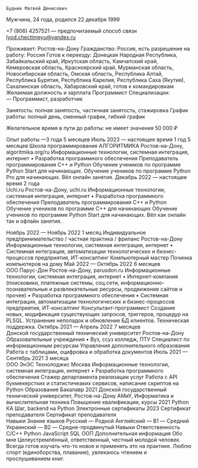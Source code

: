   	Будник Матвей Денисович
Мужчина, 24 года, родился 22 декабря 1999

+7 (906) 4257521 — предпочитаемый способ связи
lyod.chectimeyu@yandex.ru

Проживает: Ростов-на-Дону
Гражданство: Россия, есть разрешение на работу: Россия
Готов к переезду: Донецкая Народная Республика, Забайкальский край, Иркутская область, Камчатский край, Кемеровская область, Красноярский край, Мурманская область, Новосибирская область, Омская область, Республика Алтай, Республика Бурятия, Республика Карелия, Республика Саха (Якутия), Сахалинская область, Хабаровский край, готов к командировкам
Желаемая должность и зарплата
Программист
Специализации:  
—  Программист, разработчик

Занятость: полная занятость, частичная занятость, стажировка
График работы: полный день, сменный график, гибкий график

Желательное время в пути до работы: не имеет значения	50 000
₽

Опыт работы —3 года 5 месяцев
Июль 2023 — настоящее время
1 год 5 месяцев	
	Школа программирования АЛГОРИТМИКА
Ростов-на-Дону, algoritmika.org/ru
Информационные технологии, системная интеграция, интернет
• Разработка программного обеспечения
Преподаватель программирования С++ и Python
Обучение учеников по программе Python Start для начинающих.
Обучение учеников по программе Python Pro для начинающих.
Вёл онлайн занятия.
Декабрь 2022 — настоящее время
2 года	
	Uchi.ru
Ростов-на-Дону, uchi.ru
Информационные технологии, системная интеграция, интернет
• Разработка программного обеспечения
Преподаватель программирования С++ и Python
Обучение учеников по программе С++ для начинающих
Обучение учеников по программе Python Start для начинающих.
Вёл как онлайн так и офлайн занятия.

Ноябрь 2022 — Ноябрь 2022
1 месяц	
	Индивидуальное предпринимательство / частная практика / фриланс
Ростов-на-Дону
Информационные технологии, системная интеграция, интернет
• Системная интеграция,  автоматизации технологических и бизнес-процессов предприятия, ИТ-консалтинг
Компьютерный мастер
Починка компьютеров на дому
Май 2022 — Октябрь 2022
6 месяцев	
	ООО Парус-Дон
Ростов-на-Дону, parusdon.ru
Информационные технологии, системная интеграция, интернет
• Интернет-компания (поисковики, платежные системы, соц.сети, информационно-познавательные и развлекательные ресурсы, продвижение сайтов и прочее)
• Разработка программного обеспечения
• Системная интеграция,  автоматизации технологических и бизнес-процессов предприятия, ИТ-консалтинг
Консультант-программист
Создание новых, модификация существующих запросов, триггеров, процедур на PLSQL. Устранение неполадок и обновление БД клиентов. Техническая поддержка.
Октябрь 2021 — Апрель 2022
7 месяцев	
	Донской государственный технический университет
Ростов-на-Дону
Образовательные учреждения
• Вуз, ссуз колледж, ПТУ
Специалист по информационным ресурсам Управления дополнительного образования
Работа с таблицами, оцифровка и обработка документов
Июль 2021 — Сентябрь 2021
3 месяца	
	ООО ЭнЭС Технолоджис
Москва
Информационные технологии, системная интеграция, интернет
• Разработка программного обеспечения
Стажер департамента реализации услуг
Работа с API букмекерстких и статистичеаких сервисов, написание скриптов на Python
Образование
Бакалавр
2021	Донской государственный технический университет, Ростов-на-Дону
АМиУ, Информатика и вычислительная техника
Повышение квалификации, курсы
2021	Python
КА Шаг, backend на Pythоn
Электронные сертификаты
2023	Сертификат преподавателя
Сертификат преподавателя	
Навыки
Знание языков	Русский — Родной
Английский — B1 — Средний
Украинский — B2 — Средне-продвинутый
Навыки	Ответственность  C/C++  Python  JavaScript  SQL  ООП
Дополнительная информация
Обо мне	Целеустремлённый, ответственный, честный молодой человек. Всегда готов изучать что-то новое и применять это на практике. Люблю спорт (единоборства, плавание), увлекаюсь чтением и прослушиванием книг.




